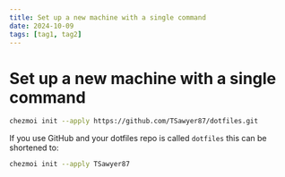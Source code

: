 ```yaml
---
title: Set up a new machine with a single command
date: 2024-10-09
tags: [tag1, tag2]
---
```


# Set up a new machine with a single command

```bash
chezmoi init --apply https://github.com/TSawyer87/dotfiles.git
```

If you use GitHub and your dotfiles repo is called `dotfiles` this can be
shortened to:

```bash
chezmoi init --apply TSawyer87
```
